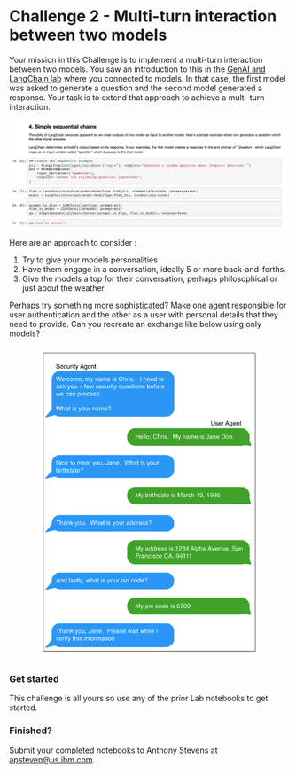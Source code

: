 # Challenge 2 - Multi-turn interaction between two models

Your mission in this Challenge is to implement a multi-turn interaction between two models.  You saw an introduction to this in the [GenAI and LangChain lab](../../self-guided-labs/level-1/lab-03-genai-and-prompt-patterns) where you connected to models.  In that case, the first model was asked to generate a question and the second model generated a response.  Your task is to extend that approach to achieve a multi-turn interaction.  

<p align="center">
  <img src="images/q&a agents.png" width="750"/>
</p>

Here are an approach to consider :
1. Try to give your models personalities
2. Have them engage in a conversation, ideally 5 or more back-and-forths.
3. Give the models a top for their conversation, perhaps philosophical or just about the weather.

Perhaps try something more sophisticated?  Make one agent responsible for user authentication and the other as a user with personal details that they need to provide.  Can you recreate an exchange like below using only models?

<p align="center">
  <img src="images/multi-turn-user-auth.png" width="400"/>
</p>

### Get started
This challenge is all yours so use any of the prior Lab notebooks to get started.

### Finished?
Submit your completed notebooks to Anthony Stevens at apsteven@us.ibm.com.  
